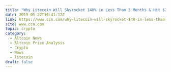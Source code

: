 ```yaml
---
title: "Why Litecoin Will Skyrocket 140% in Less Than 3 Months & Hit $220"
date: 2019-05-22T16:41:12Z
link: https://www.ccn.com/why-litecoin-will-skyrocket-140-in-less-than-3-months-hit-220?utm_medium=RSS&utm_source=hune
site: www.ccn.com
topic: crypto
category:
  - Altcoin News
  - Altcoin Price Analysis
  - Crypto
  - News
  - litecoin
draft: false
---
```

